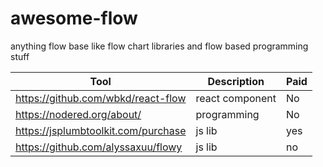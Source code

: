 # awesome-flow
anything flow base like flow chart libraries and flow based programming stuff

| Tool                               | Description     | Paid |
|------------------------------------|-----------------| -- |
| https://github.com/wbkd/react-flow | react component | No |
| https://nodered.org/about/         | programming     | No |
| https://jsplumbtoolkit.com/purchase       | js lib     | yes  |
| https://github.com/alyssaxuu/flowy | js lib | no |

